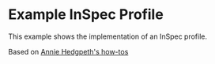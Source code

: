# Example InSpec Profile

This example shows the implementation of an InSpec profile.

Based on [Annie Hedgpeth's how-tos](http://www.anniehedgie.com/inspec-basics-1)
